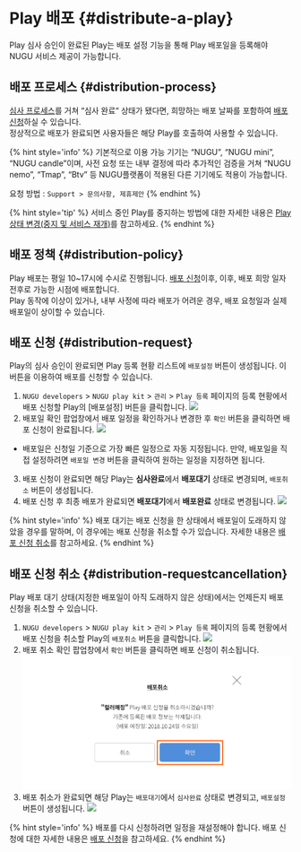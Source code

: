 Play 배포 {#distribute-a-play}
====================

Play 심사 승인이 완료된 Play는 배포 설정 기능을 통해 Play 배포일을 등록해야 NUGU 서비스 제공이 가능합니다.

## 배포 프로세스 {#distribution-process}

[심사 프로세스](/play-registration-and-review/play-review.md#review-process)를 거쳐 “심사 완료“ 상태가 됐다면, 희망하는 배포 날짜를 포함하여 [배포 신청](#distribution-request)하실 수 있습니다.<br>
정상적으로 배포가 완료되면 사용자들은 해당 Play를 호출하여 사용할 수 있습니다. 

{% hint style='info' %}
기본적으로 이용 가능 기기는 “NUGU”, “NUGU mini”, “NUGU candle”이며, 사전 요청 또는 내부 결정에 따라 추가적인 검증을 거쳐 “NUGU nemo”, “Tmap”, “Btv” 등 NUGU플랫폼이 적용된 다른 기기에도 적용이 가능합니다.

요청 방법 : `Support > 문의사항, 제휴제안`
{% endhint %}

{% hint style='tip' %}
서비스 중인 Play를 중지하는 방법에 대한 자세한 내용은 [Play 상태 변경(중지 및 서비스 재개)](/distribute-and-manage-a-play/manage-a-play.md#change-play-status)를 참고하세요.
{% endhint %}

## 배포 정책 {#distribution-policy}
Play 배포는 평일 10~17시에 수시로 진행됩니다. [배포 신청](#distribution-request)이후, 이후, 배포 희망 일자 전후로 가능한 시점에 배포합니다.<br>
Play 동작에 이상이 있거나, 내부 사정에 따라 배포가 어려운 경우, 배포 요청일과 실제 배포일이 상이할 수 있습니다.

## 배포 신청 {#distribution-request}
Play의 심사 승인이 완료되면 Play 등록 현황 리스트에 `배포설정` 버튼이 생성됩니다. 이 버튼을 이용하여 배포를 신청할 수 있습니다.

1. `NUGU developers` > `NUGU play kit` > `관리` > `Play 등록` 페이지의 등록 현황에서 배포 신청할 Play의 [배포설정] 버튼을 클릭합니다.
![](../images/distribute-and-manage-a-play/ch5_512_c01.png)
2. 배포일 확인 팝업창에서 배포 일정을 확인하거나 변경한 후 `확인` 버튼을 클릭하면 배포 신청이 완료됩니다.
![](../images/distribute-and-manage-a-play/ch5_512_c02.png)
  * 배포일은 신청일 기준으로 가장 빠른 일정으로 자동 지정됩니다. 만약, 배포일을 직접 설정하려면 `배포일 변경` 버튼을 클릭하여 원하는 일정을 지정하면 됩니다.
3. 배포 신청이 완료되면 해당 Play는 **심사완료**에서 **배포대기** 상태로 변경되며, `배포취소` 버튼이 생성됩니다.
4. 배포 신청 후 최종 배포가 완료되면 **배포대기**에서 **배포완료** 상태로 변경됩니다.
![](../images/distribute-and-manage-a-play/ch5_512_c03.png)

{% hint style='info' %}
배포 대기는 배포 신청을 한 상태에서 배포일이 도래하지 않았을 경우를 말하며, 이 경우에는 배포 신청을 취소할 수가 있습니다.
자세한 내용은 [배포 신청 취소](#distribution-requestcancellation)를 참고하세요.
{% endhint %}


## 배포 신청 취소 {#distribution-requestcancellation}
Play 배포 대기 상태(지정한 배포일이 아직 도래하지 않은 상태)에서는 언제든지 배포 신청을 취소할 수 있습니다.

1. `NUGU developers` > `NUGU play kit` > `관리` > `Play 등록` 페이지의 등록 현황에서 배포 신청을 취소할 Play의 `배포취소` 버튼을 클릭합니다.
![](../images/distribute-and-manage-a-play/ch5_513_c01.png)
2. 배포 취소 확인 팝업창에서 `확인` 버튼을 클릭하면 배포 신청이 취소됩니다.
![](../images/distribute-and-manage-a-play/ch5_513_c02.png)
3. 배포 취소가 완료되면 해당 Play는 `배포대기`에서 `심사완료` 상태로 변경되고, `배포설정` 버튼이 생성됩니다.
![](../images/distribute-and-manage-a-play/ch5_513_c03.png)

{% hint style='info' %}
배포를 다시 신청하려면 일정을 재설정해야 합니다. 배포 신청에 대한 자세한 내용은 [배포 신청](#distribution-request)을 참고하세요.
{% endhint %}

